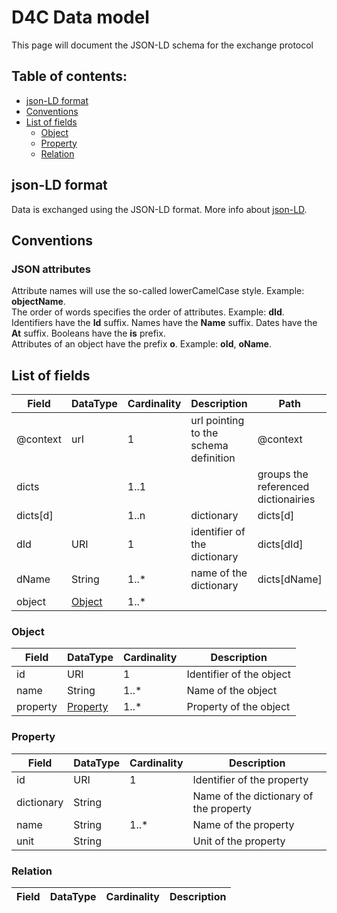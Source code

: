 # D4C Data model
This page will document the JSON-LD schema for the exchange protocol

## Table of contents:
* [json-LD format](#json-ld-format)
* [Conventions](#conventions)
* [List of fields](#list-of-fields)
  * [Object](#object)
  * [Property](#property)
  * [Relation](#relation)
  
## json-LD format
Data is exchanged using the JSON-LD format. More info about [json-LD](https://json-ld.org/).

## Conventions
### JSON attributes
Attribute names will use the so-called lowerCamelCase style. Example: **objectName**.\
The order of words specifies the order of attributes. Example: **dId**.\
Identifiers have the **Id** suffix. Names have the **Name** suffix. Dates have the **At** suffix.
Booleans have the **is** prefix.\
Attributes of an object have the prefix **o**. Example: **oId**, **oName**.

## List of fields

| Field | DataType | Cardinality | Description | Path |
|----------|----------|----------|----------|----------|
| @context | urI | 1 | url pointing to the schema definition | @context |
| dicts |   | 1..1 |  | groups the referenced dictionairies | dicts |
| dicts[d] |   | 1..n |dictionary | dicts[d] |
| dId | URI | 1 | identifier of the dictionary | dicts[dId] |
| dName | String | 1..* |  name of the dictionary | dicts[dName] |
| object                        | [Object](#object) | 1..* |  |  |

### Object
| Field                         | DataType     | Cardinality     | Description                                                                                               |
|-------------------------------|--------------|-----------------|-----------------------------------------------------------------------------------------------------------|
| id                            | URI          | 1               | Identifier of the object                                                                                  |
| name                          | String       | 1..*            | Name of the object                                                                                        |
| property                      | [Property](#property) | 1..*        | Property of the object                                                                                        |

### Property
| Field                         | DataType     | Cardinality     | Description                                                                                               |
|-------------------------------|--------------|-----------------|-----------------------------------------------------------------------------------------------------------|
| id                            | URI          | 1               | Identifier of the property                                                                                |
| dictionary                    | String       |                 | Name of the dictionary of the property                                                                    |
| name                          | String       | 1..*            | Name of the property                                                                                      |
| unit                          | String       |                 | Unit of the property                                                                                      |

### Relation
| Field                         | DataType     | Cardinality     | Description                                                                                               |
|-------------------------------|--------------|-----------------|-----------------------------------------------------------------------------------------------------------|




